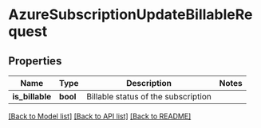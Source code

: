 # AzureSubscriptionUpdateBillableRequest

## Properties
Name | Type | Description | Notes
------------ | ------------- | ------------- | -------------
**is_billable** | **bool** | Billable status of the subscription | 

[[Back to Model list]](../README.md#documentation-for-models) [[Back to API list]](../README.md#documentation-for-api-endpoints) [[Back to README]](../README.md)


